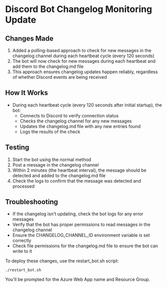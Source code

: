 # Discord Bot Changelog Monitoring Update

## Changes Made

1. Added a polling-based approach to check for new messages in the changelog channel during each heartbeat cycle (every 120 seconds)
2. The bot will now check for new messages during each heartbeat and add them to the changelog.md file
3. This approach ensures changelog updates happen reliably, regardless of whether Discord events are being received

## How It Works

- During each heartbeat cycle (every 120 seconds after initial startup), the bot:
  - Connects to Discord to verify connection status
  - Checks the changelog channel for any new messages
  - Updates the changelog.md file with any new entries found
  - Logs the results of the check

## Testing

1. Start the bot using the normal method
2. Post a message in the changelog channel
3. Within 2 minutes (the heartbeat interval), the message should be detected and added to the changelog.md file
4. Check the logs to confirm that the message was detected and processed

## Troubleshooting

- If the changelog isn't updating, check the bot logs for any error messages
- Verify that the bot has proper permissions to read messages in the changelog channel
- Ensure the CHANGELOG_CHANNEL_ID environment variable is set correctly
- Check file permissions for the changelog.md file to ensure the bot can write to it

To deploy these changes, use the restart_bot.sh script:

```
./restart_bot.sh
```

You'll be prompted for the Azure Web App name and Resource Group.
